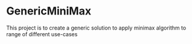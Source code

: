 # GenericMiniMax
This project is to create a generic solution to apply minimax algorithm to range of different use-cases

